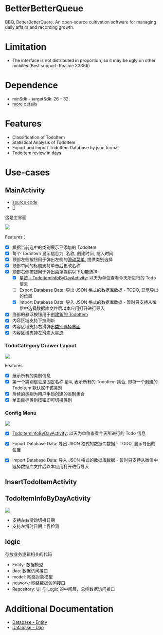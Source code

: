 # BetterBetterQueue

BBQ, BetterBetterQuere. An open-source cultivation software for managing daily affairs and recording growth.

# Limitation

- The interface is not distributed in proportion, so it may be ugly on other mobiles (Best support: Realme X3366)

# Dependence

- minSdk - targetSdk: 26 - 32
- [more details](app/build.gradle.template)

# Features

- Classification of TodoItem
- Statistical Analysis of TodoItem
- Export and Import TodoItem Database by json format
- TodoItem review in days

# Use-cases

## MainActivity

- [source code](app/src/main/java/com/example/betterbetterqueue/MainActivity.kt)
- []

这是主界面

![](https://raw.githubusercontent.com/Coming98/pictures/main/202210281046766.png)

Features：
- [x] 根据当前选中的类别展示已添加的 TodoItem
- [x] 每个 TodoItem 显示信息为: 名称, 创建时间, 投入时间
- [x] 顶部左侧按钮用于弹出左侧的[滑动菜单](#todocategory-drawer-layout), 提供类别选择
- [x] 顶部中间的标题支持单击后更改名称
- [x] 顶部右侧按钮用于弹出[菜单](#config-menu)提供以下功能选择:
  - [x] [星迹 - TodoItemInfoByDayActivity](#todoiteminfobydayactivity): 以天为单位查看今天所进行的 Todo 信息
  - [ ] Export Database Data: 导出 JSON 格式的数据库数据 - TODO, 显示导出的位置
  - [x] Import Database Data: 导入 JSON 格式的数据库数据 - 暂时只支持从微信中选择数据库文件后以本应用打开进行导入
- [x] 底部的悬浮按钮用于[创建新的 TodoItem](#inserttodoitemactivity)
- [x] 内容区域支持下拉刷新
- [x] 内容区域支持右滑弹出[类别选择界面](#todocategory-drawer-layout)
- [x] 内容区域支持左滑进入[星迹](#todoiteminfobydayactivity)

### TodoCategory Drawer Layout

![](https://raw.githubusercontent.com/Coming98/pictures/main/202210281057381.png)

Features:
- [x] 展示所有的类别信息
- [x] 第一个类别信息是固定名称 `星海`, 表示所有的 TodoItem 集合, 即每一个创建的 TodoItem 默认属于该类别
- [x] 后续的类别为用户手动创建的类别集合
- [x] 单击目标类别按钮即可切换类别

### Config Menu

![](https://raw.githubusercontent.com/Coming98/pictures/main/202210281101279.png)

- [x] [TodoItemInfoByDayActivity](#todoiteminfobydayactivity): 以天为单位查看今天所进行的 Todo 信息
- [x] Export Database Data: 导出 JSON 格式的数据库数据 - TODO, 显示导出的位置
- [x] Import Database Data: 导入 JSON 格式的数据库数据 - 暂时只支持从微信中选择数据库文件后以本应用打开进行导入



## InsertTodoItemActivity

## TodoItemInfoByDayActivity

![](https://raw.githubusercontent.com/Coming98/pictures/main/202210282040989.png)

- 支持左右滑动切换日期
- 支持左滑时日期上界检测


## logic

存放业务逻辑相关的代码

- Entity: 数据模型
- dao: 数据访问接口
- model: 网络对象模型
- network: 网络数据访问接口
- Repository: UI 与 Logic 的中间层，总控数据访问接口

# Additional Documentation

- [Database - Entity](app/src/main/java/com/example/betterbetterqueue/logic/Entity/readme.md)
- [Database - Dao](app/src/main/java/com/example/betterbetterqueue/logic/Dao/readme.md)
